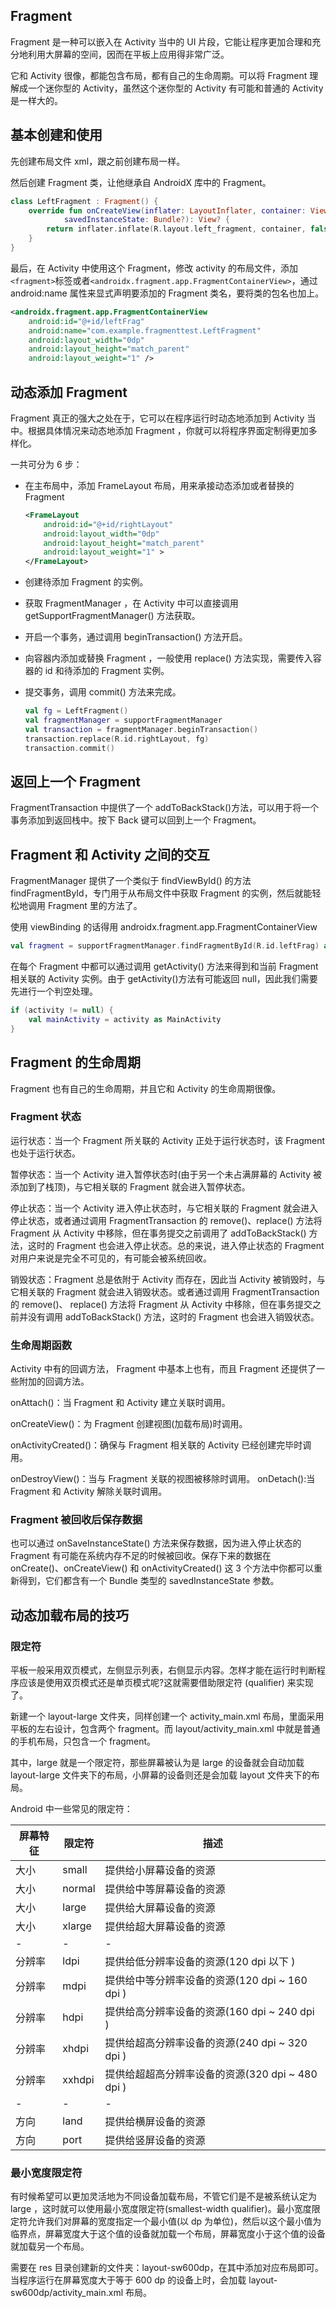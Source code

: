 ## Fragment

Fragment 是一种可以嵌入在 Activity 当中的 UI 片段，它能让程序更加合理和充分地利用大屏幕的空间，因而在平板上应用得非常广泛。

它和 Activity 很像，都能包含布局，都有自己的生命周期。可以将 Fragment 理解成一个迷你型的 Activity，虽然这个迷你型的 Activity 有可能和普通的 Activity 是一样大的。

## 基本创建和使用

先创建布局文件 xml，跟之前创建布局一样。

然后创建 Fragment 类，让他继承自 AndroidX 库中的 Fragment。

```kotlin
class LeftFragment : Fragment() {
    override fun onCreateView(inflater: LayoutInflater, container: ViewGroup?,
            savedInstanceState: Bundle?): View? {
        return inflater.inflate(R.layout.left_fragment, container, false)
    }
}
```

最后，在 Activity 中使用这个 Fragment，修改 activity 的布局文件，添加`<fragment>`标签或者`<androidx.fragment.app.FragmentContainerView>`，通过 android:name 属性来显式声明要添加的 Fragment 类名，要将类的包名也加上。

```xml
<androidx.fragment.app.FragmentContainerView
    android:id="@+id/leftFrag"
    android:name="com.example.fragmenttest.LeftFragment"
    android:layout_width="0dp"
    android:layout_height="match_parent"
    android:layout_weight="1" />
```

## 动态添加 Fragment

Fragment 真正的强大之处在于，它可以在程序运行时动态地添加到 Activity 当中。根据具体情况来动态地添加 Fragment ，你就可以将程序界面定制得更加多样化。

一共可分为 6 步：

- 在主布局中，添加 FrameLayout 布局，用来承接动态添加或者替换的 Fragment

  ```xml
  <FrameLayout
      android:id="@+id/rightLayout"
      android:layout_width="0dp"
      android:layout_height="match_parent"
      android:layout_weight="1" >
  </FrameLayout>
  ```

- 创建待添加 Fragment 的实例。

- 获取 FragmentManager ，在 Activity 中可以直接调用 getSupportFragmentManager() 方法获取。

- 开启一个事务，通过调用 beginTransaction() 方法开启。

- 向容器内添加或替换 Fragment ，一般使用 replace() 方法实现，需要传入容器的 id 和待添加的 Fragment 实例。

- 提交事务，调用 commit() 方法来完成。

  ```kotlin
  val fg = LeftFragment()
  val fragmentManager = supportFragmentManager
  val transaction = fragmentManager.beginTransaction()
  transaction.replace(R.id.rightLayout, fg)
  transaction.commit()
  ```

## 返回上一个 Fragment

FragmentTransaction 中提供了一个 addToBackStack()方法，可以用于将一个事务添加到返回栈中。按下 Back 键可以回到上一个 Fragment。

## Fragment 和 Activity 之间的交互

FragmentManager 提供了一个类似于 findViewById() 的方法 findFragmentById，专门用于从布局文件中获取 Fragment 的实例，然后就能轻松地调用 Fragment 里的方法了。

使用 viewBinding 的话得用 androidx.fragment.app.FragmentContainerView

```kotlin
val fragment = supportFragmentManager.findFragmentById(R.id.leftFrag) as LeftFragment
```

在每个 Fragment 中都可以通过调用 getActivity() 方法来得到和当前 Fragment 相关联的 Activity 实例。由于 getActivity()方法有可能返回 null，因此我们需要先进行一个判空处理。

```kotlin
if (activity != null) {
    val mainActivity = activity as MainActivity
}
```

## Fragment 的生命周期

Fragment 也有自己的生命周期，并且它和 Activity 的生命周期很像。

### Fragment 状态

运行状态：当一个 Fragment 所关联的 Activity 正处于运行状态时，该 Fragment 也处于运行状态。

暂停状态：当一个 Activity 进入暂停状态时(由于另一个未占满屏幕的 Activity 被添加到了栈顶)，与它相关联的 Fragment 就会进入暂停状态。

停止状态：当一个 Activity 进入停止状态时，与它相关联的 Fragment 就会进入停止状态，或者通过调用 FragmentTransaction 的 remove()、replace() 方法将 Fragment 从 Activity 中移除，但在事务提交之前调用了 addToBackStack() 方法，这时的 Fragment 也会进入停止状态。总的来说，进入停止状态的 Fragment 对用户来说是完全不可见的，有可能会被系统回收。

销毁状态：Fragment 总是依附于 Activity 而存在，因此当 Activity 被销毁时，与它相关联的 Fragment 就会进入销毁状态。或者通过调用 FragmentTransaction 的 remove()、 replace() 方法将 Fragment 从 Activity 中移除，但在事务提交之前并没有调用 addToBackStack() 方法，这时的 Fragment 也会进入销毁状态。

### 生命周期函数

Activity 中有的回调方法， Fragment 中基本上也有，而且 Fragment 还提供了一些附加的回调方法。

onAttach()：当 Fragment 和 Activity 建立关联时调用。

onCreateView()：为 Fragment 创建视图(加载布局)时调用。

onActivityCreated()：确保与 Fragment 相关联的 Activity 已经创建完毕时调用。

onDestroyView()：当与 Fragment 关联的视图被移除时调用。 onDetach():当 Fragment 和 Activity 解除关联时调用。

### Fragment 被回收后保存数据

也可以通过 onSaveInstanceState() 方法来保存数据，因为进入停止状态的 Fragment 有可能在系统内存不足的时候被回收。保存下来的数据在 onCreate()、onCreateView() 和 onActivityCreated() 这 3 个方法中你都可以重新得到，它们都含有一个 Bundle 类型的 savedInstanceState 参数。

## 动态加载布局的技巧

### 限定符

平板一般采用双页模式，左侧显示列表，右侧显示内容。怎样才能在运行时判断程序应该是使用双页模式还是单页模式呢?这就需要借助限定符 (qualifier) 来实现了。

新建一个 layout-large 文件夹，同样创建一个 activity_main.xml 布局，里面采用平板的左右设计，包含两个 fragment。而 layout/activity_main.xml 中就是普通的手机布局，只包含一个 fragment。

其中，large 就是一个限定符，那些屏幕被认为是 large 的设备就会自动加载 layout-large 文件夹下的布局，小屏幕的设备则还是会加载 layout 文件夹下的布局。

Android 中一些常见的限定符：

| 屏幕特征 | 限定符 | 描述                                             |
| -------- | ------ | ------------------------------------------------ |
| 大小     | small  | 提供给小屏幕设备的资源                           |
| 大小     | normal | 提供给中等屏幕设备的资源                         |
| 大小     | large  | 提供给大屏幕设备的资源                           |
| 大小     | xlarge | 提供给超大屏幕设备的资源                         |
| -        | -      | -                                                |
| 分辨率   | ldpi   | 提供给低分辨率设备的资源(120 dpi 以下 )          |
| 分辨率   | mdpi   | 提供给中等分辨率设备的资源(120 dpi ~ 160 dpi )   |
| 分辨率   | hdpi   | 提供给高分辨率设备的资源(160 dpi ~ 240 dpi )     |
| 分辨率   | xhdpi  | 提供给超高分辨率设备的资源(240 dpi ~ 320 dpi )   |
| 分辨率   | xxhdpi | 提供给超超高分辨率设备的资源(320 dpi ~ 480 dpi ) |
| -        | -      | -                                                |
| 方向     | land   | 提供给横屏设备的资源                             |
| 方向     | port   | 提供给竖屏设备的资源                             |

### 最小宽度限定符

有时候希望可以更加灵活地为不同设备加载布局，不管它们是不是被系统认定为 large ，这时就可以使用最小宽度限定符(smallest-width qualifier)。最小宽度限定符允许我们对屏幕的宽度指定一个最小值(以 dp 为单位)，然后以这个最小值为临界点，屏幕宽度大于这个值的设备就加载一个布局，屏幕宽度小于这个值的设备就加载另一个布局。

需要在 res 目录创建新的文件夹：layout-sw600dp，在其中添加对应布局即可。当程序运行在屏幕宽度大于等于 600 dp 的设备上时，会加载 layout-sw600dp/activity_main.xml 布局。
